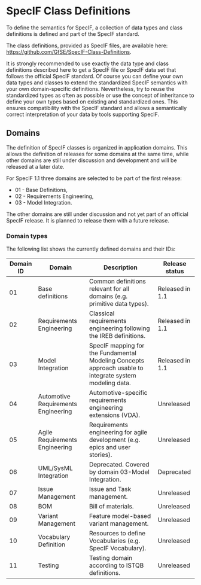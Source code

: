 ﻿# SpecIF Class Definitions

To define the semantics for SpecIF, a collection of data types and class definitions is defined and part of the SpecIF standard. 

The class definitions, provided as SpecIF files, are available here: https://github.com/GfSE/SpecIF-Class-Definitions.

It is strongly recommended to use exactly the data type and class definitions 
described here to get a SpecIF file or SpecIF data set that follows the official SpecIF standard.
Of course you can define your own data types and classes to extend the 
standardized SpecIF semantics with your own domain-specific definitions.
Nevertheless, try to reuse the standardized types as often as possible or use the concept of inheritance 
to define your own types based on existing and standardized ones.
This ensures compatibility with the SpecIF standard and allows a semantically correct interpretation 
of your data by tools supporting SpecIF.   

## Domains

The definition of SpecIF classes is organized in application domains. 
This allows the definition of releases for some domains at the same time, while 
other domains are still under discussion and development and will be released at a later date.

For SpecIF 1.1 three domains are selected to be part of the first release:

* 01 - Base Definitions,
* 02 - Requirements Engineering,
* 03 - Model Integration.

The other domains are still under discussion and not yet part of an official SpecIF release. 
It is planned to release them with a future release.

### Domain types
The following list shows the currently defined domains and their IDs:

|Domain ID|Domain|Description|Release status|
|---------|-|-|-|
|01|Base definitions|Common definitions relevant for all domains (e.g. primitive data types).|Released in 1.1|
|02|Requirements Engineering|Classical requirements engineering following the IREB definitions.|Released in 1.1|
|03|Model Integration|SpecIF mapping for the Fundamental Modeling Concepts approach usable to integrate system modeling data.|Released in 1.1|
|04|Automotive Requirements Engineering|Automotive-specific requirements engineering extensions (VDA).|Unreleased|
|05|Agile Requirements Engineering|Requirements engineering for agile development (e.g. epics and user stories).|Unreleased|
|06|UML/SysML Integration|Deprecated. Covered by domain 03-Model Integration.|Deprecated|
|07|Issue Management|Issue and Task management.|Unreleased|
|08|BOM|Bill of materials.|Unreleased|
|09|Variant Management|Feature model-based variant management.|Unreleased|
|10|Vocabulary Definition|Resources to define Vocabularies (e.g. SpecIF Vocabulary).|Unreleased|
|11|Testing|Testing domain according to ISTQB definitions.|Unreleased|
